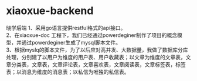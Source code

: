 # xiaoxue-backend
晓学后端
1、采用go语言提供restful格式的api接口。    
2、在xiaoxue-doc 工程下，我们已经通过powerdeginer制作了项目的概念模型，并通过powerdeginer生成了mysql脚本文件。    
3、根据myslq的脚本文件，为了以后应对高并发、大数据量，我做了数据库分库处理，分别建了以用户为维度的用户表、用户收藏表；以文章为维度的文章表，文章分类表，文章表，文章评论表，文章喜欢表，文章阅读表，文章标签表，标签表；以消息为维度的消息表；以私信为唯独的私信表。   
